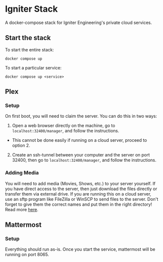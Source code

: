 # Igniter Stack

A docker-compose stack for Igniter Engineering's private cloud services.

## Start the stack

To start the entire stack:

```
docker compose up
```

To start a particular service:

```
docker compose up <service>
```

## Plex

### Setup

On first boot, you will need to claim the server. You can do this in two ways:

1. Open a web browser directly on the machine, go to `localhost:32400/manager`, and follow the instructions.
  - This cannot be done easily if running on a cloud server, proceed to option 2.
2. Create an ssh-tunnel between your computer and the server on port 32400, then go to `localhost:32400/manager`, and follow the instructions.

### Adding Media

You will need to add media (Movies, Shows, etc.) to your server yourself.
If you have direct access to the server, then just download the files directly or transfer them via external drive.
If you are running this on a cloud server, use an sftp program like FileZilla or WinSCP to send files to the server.
Don't forget to give them the correct names and put them in the right directory! Read more [here](https://support.plex.tv/articles/naming-and-organizing-your-movie-media-files/).

## Mattermost

### Setup

Everything should run as-is. Once you start the service, mattermost will be running on port 8065.
